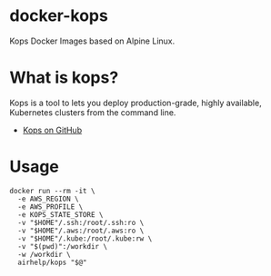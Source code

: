 # docker-kops

Kops Docker Images based on Alpine Linux.

# What is kops?

Kops is a tool to lets you deploy production-grade, highly available, Kubernetes clusters from the command line.

  * [Kops on GitHub](https://github.com/kubernetes/kops)

# Usage

```
docker run --rm -it \
  -e AWS_REGION \
  -e AWS_PROFILE \
  -e KOPS_STATE_STORE \
  -v "$HOME"/.ssh:/root/.ssh:ro \
  -v "$HOME"/.aws:/root/.aws:ro \
  -v "$HOME"/.kube:/root/.kube:rw \
  -v "$(pwd)":/workdir \
  -w /workdir \
  airhelp/kops "$@"
```
